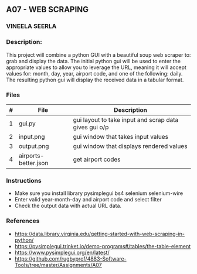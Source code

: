 ## A07 - WEB SCRAPING
### VINEELA SEERLA
### Description:

This project will combine a python GUI with a beautiful soup web scraper to: grab and display the data.
The initial python gui will be used to enter the appropriate values to allow you to leverage the URL, meaning it will accept values for: month, day, year, airport code, and one of the following: daily.
The resulting python gui will display the received data in a tabular format.

### Files

|   #   | File                | Description                                          |
| :---: | ---------------     | --------------------------------------------------   |
|   1   | gui.py              | gui layout to take input and scrap data gives gui o/p|
|   2   | input.png           | gui window that takes input values                   |
|   3   | output.png          | gui window that displays rendered values             |
|   4   | airports-better.json| get airport codes                                    |

### Instructions

- Make sure you install library pysimplegui
bs4
selenium
selenium-wire
- Enter valid year-month-day and airport code and select filter
- Check the output data with actual URL data.

###  References

- https://data.library.virginia.edu/getting-started-with-web-scraping-in-python/
- https://pysimplegui.trinket.io/demo-programs#/tables/the-table-element
- https://www.pysimplegui.org/en/latest/
- https://github.com/rugbyprof/4883-Software-Tools/tree/master/Assignments/A07
